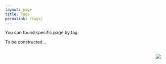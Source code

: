 ```yaml
---
layout: page
title: Tags
permalink: /tags/
---
```


You can found specific page by tag.

To be constructed...


<br>
<img src="http://ww1.sinaimg.cn/large/64bc56c5jw1eojy126wu0j208509owem.jpg" align="right">